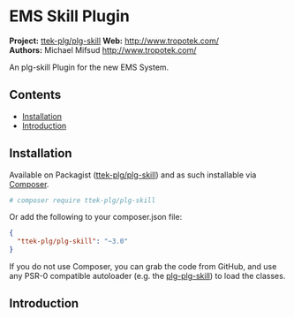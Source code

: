 # EMS Skill Plugin

__Project:__ [ttek-plg/plg-skill](http://packagist.org/packages/ttek-plg/plg-skill)
__Web:__ <http://www.tropotek.com/>  
__Authors:__ Michael Mifsud <http://www.tropotek.com/>  
  
An plg-skill Plugin for the new EMS System. 

## Contents

- [Installation](#installation)
- [Introduction](#introduction)



## Installation

Available on Packagist ([ttek-plg/plg-skill](http://packagist.org/packages/ttek-plg/plg-skill))
and as such installable via [Composer](http://getcomposer.org/).

```bash
# composer require ttek-plg/plg-skill
```

Or add the following to your composer.json file:

```json
{
  "ttek-plg/plg-skill": "~3.0"
}
```

If you do not use Composer, you can grab the code from GitHub, and use any
PSR-0 compatible autoloader (e.g. the [plg-plg-skill](https://github.com/tropotek/plg-plg-skill))
to load the classes.

## Introduction



  
  